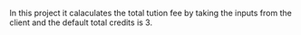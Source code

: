 In this project it calaculates the total tution fee by taking the inputs from the client and the default total credits is 3.
